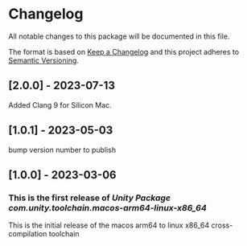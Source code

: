 # Changelog

All notable changes to this package will be documented in this file.

The format is based on [Keep a Changelog](http://keepachangelog.com/en/1.0.0/)
and this project adheres to [Semantic Versioning](http://semver.org/spec/v2.0.0.html).

## [2.0.0] - 2023-07-13

Added Clang 9 for Silicon Mac.

## [1.0.1] - 2023-05-03

bump version number to publish

## [1.0.0] - 2023-03-06

### This is the first release of *Unity Package com.unity.toolchain.macos-arm64-linux-x86_64*

This is the initial release of the macos arm64 to linux x86_64 cross-compilation toolchain
